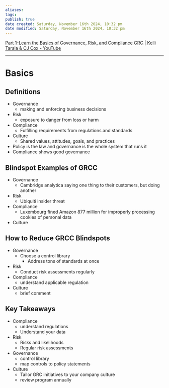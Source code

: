 ```yaml
---
aliases: 
tags: 
publish: true
date created: Saturday, November 16th 2024, 10:32 pm
date modified: Saturday, November 16th 2024, 10:32 pm
---
```


[Part 1-Learn the Basics of Governance, Risk, and Compliance GRC | Kelli Tarala & CJ Cox - YouTube](https://www.youtube.com/watch?v=LLL65S2yv4o)

---

# Basics

## Definitions

- Governance
    - making and enforcing business decisions
- Risk
    - exposure to danger from loss or harm
- Compliance
    - Fulfilling requirements from regulations and standards
- Culture
    - Shared values, attitudes, goals, and practices
- Policy is the law and governance is the whole system that runs it
- Compliance shows good governance

## Blindspot Examples of GRCC

- Governance
    - Cambridge analytica saying one thing to their customers, but doing another
- Risk
    - Ubiquiti insider threat
- Compliance
    - Luxembourg fined Amazon 877 million for improperly processing cookies of personal data
- Culture

## How to Reduce GRCC Blindspots

- Governance
    - Choose a control library
        - Address tons of standards at once
- Risk
    - Conduct risk assessments regularly
- Compliance
    - understand applicable regulation
- Culture
    - brief comment

## Key Takeaways

- Compliance
    - understand regulations
    - Understand your data
- Risk
    - Risks and likelihoods
    - Regular risk assessments
- Governance
    - control library
    - map controls to policy statements
- Culture
    - Tailor GRC initiatives to your company culture
    - review program annually